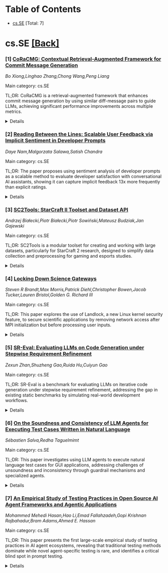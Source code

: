 <div id=toc></div>

# Table of Contents

- [cs.SE](#cs.SE) [Total: 7]


<div id='cs.SE'></div>

# cs.SE [[Back]](#toc)

### [1] [CoRaCMG: Contextual Retrieval-Augmented Framework for Commit Message Generation](https://arxiv.org/abs/2509.18337)
*Bo Xiong,Linghao Zhang,Chong Wang,Peng Liang*

Main category: cs.SE

TL;DR: CoRaCMG is a retrieval-augmented framework that enhances commit message generation by using similar diff-message pairs to guide LLMs, achieving significant performance improvements across multiple metrics.


<details>
  <summary>Details</summary>
Motivation: Commit messages are often low-quality and incomplete, limiting their usefulness. While LLMs show promise in automating commit message generation, their performance remains limited and needs enhancement.

Method: CoRaCMG uses a three-phase approach: (1) Retrieve similar diff-message pairs, (2) Augment by combining them with query diff into structured prompts, (3) Generate commit messages via LLMs. This helps LLMs learn project-specific terminologies and writing styles.

Result: CoRaCMG significantly boosts LLM performance across BLEU, Rouge-L, METEOR, and CIDEr metrics. DeepSeek-R1 achieved 76% BLEU and 71% CIDEr improvements with single example. GPT-4o showed 89% BLEU improvement. Performance plateaus after 3 examples.

Conclusion: The framework effectively enhances commit message generation by enabling LLMs to capture human-written message patterns from retrieved examples, with diminishing returns beyond 3 examples.

Abstract: Commit messages play a key role in documenting the intent behind code
changes. However, they are often low-quality, vague, or incomplete, limiting
their usefulness. Commit Message Generation (CMG) aims to automatically
generate descriptive commit messages from code diffs to reduce developers'
effort and improve message quality. Although recent advances in LLMs have shown
promise in automating CMG, their performance remains limited. This paper aims
to enhance CMG performance by retrieving similar diff-message pairs to guide
LLMs to generate commit messages that are more precise and informative. We
proposed CoRaCMG, a Contextual Retrieval-augmented framework for Commit Message
Generation, structured in three phases: (1) Retrieve: retrieving the similar
diff-message pairs; (2) Augment: combining them with the query diff into a
structured prompt; and (3) Generate: generating commit messages corresponding
to the query diff via LLMs. CoRaCMG enables LLMs to learn project-specific
terminologies and writing styles from the retrieved diff-message pairs, thereby
producing high-quality commit messages. We evaluated our method on various
LLMs, including closed-source GPT models and open-source DeepSeek models.
Experimental results show that CoRaCMG significantly boosts LLM performance
across four metrics (BLEU, Rouge-L, METEOR, and CIDEr). Specifically,
DeepSeek-R1 achieves relative improvements of 76% in BLEU and 71% in CIDEr when
augmented with a single retrieved example pair. After incorporating the single
example pair, GPT-4o achieves the highest improvement rate, with BLEU
increasing by 89%. Moreover, performance gains plateau after more than three
examples are used, indicating diminishing returns. Further analysis shows that
the improvements are attributed to the model's ability to capture the
terminologies and writing styles of human-written commit messages from the
retrieved example pairs.

</details>


### [2] [Reading Between the Lines: Scalable User Feedback via Implicit Sentiment in Developer Prompts](https://arxiv.org/abs/2509.18361)
*Daye Nam,Malgorzata Salawa,Satish Chandra*

Main category: cs.SE

TL;DR: The paper proposes using sentiment analysis of developer prompts as a scalable method to evaluate developer satisfaction with conversational AI assistants, showing it can capture implicit feedback 13x more frequently than explicit ratings.


<details>
  <summary>Details</summary>
Motivation: Traditional user studies are unscalable for evaluating developer satisfaction with AI assistants, while large-scale quantitative signals like logs or ratings are often too shallow or sparse to be reliable.

Method: The authors analyzed industrial usage logs of 372 professional developers and applied sentiment analysis to developer prompts to identify implicit signals of user satisfaction.

Result: The approach identified satisfaction signals in ~8% of all interactions, which is more than 13 times higher than explicit user feedback rates, with reasonable accuracy using off-the-shelf sentiment analysis.

Conclusion: Sentiment analysis of developer prompts provides a practical, scalable approach to complement existing feedback channels for understanding developer experience with AI assistants at scale.

Abstract: Evaluating developer satisfaction with conversational AI assistants at scale
is critical but challenging. User studies provide rich insights, but are
unscalable, while large-scale quantitative signals from logs or in-product
ratings are often too shallow or sparse to be reliable. To address this gap, we
propose and evaluate a new approach: using sentiment analysis of developer
prompts to identify implicit signals of user satisfaction. With an analysis of
industrial usage logs of 372 professional developers, we show that this
approach can identify a signal in ~8% of all interactions, a rate more than 13
times higher than explicit user feedback, with reasonable accuracy even with an
off-the-shelf sentiment analysis approach. This new practical approach to
complement existing feedback channels would open up new directions for building
a more comprehensive understanding of the developer experience at scale.

</details>


### [3] [SC2Tools: StarCraft II Toolset and Dataset API](https://arxiv.org/abs/2509.18454)
*Andrzej Białecki,Piotr Białecki,Piotr Sowiński,Mateusz Budziak,Jan Gajewski*

Main category: cs.SE

TL;DR: SC2Tools is a modular toolset for creating and working with large datasets, particularly for StarCraft 2 research, designed to simplify data collection and preprocessing for gaming and esports studies.


<details>
  <summary>Details</summary>
Motivation: To address the need for simplified scientific workloads and tooling in gaming and esports research, making it easier for less technically proficient researchers to engage in AI/ML applications in this domain.

Method: Developed a modular toolset called SC2Tools with multiple submodules for dataset creation and processing, including PyTorch and PyTorch Lightning APIs for easy data access.

Result: Created one of the largest StarCraft 2 tournament datasets to date, with tools that can also be used with other types of data beyond StarCraft 2.

Conclusion: Alleviating data collection and preprocessing burdens is essential for broader researcher engagement in gaming/esports research, and SC2Tools provides foundational work toward normalizing experiment workflows in StarCraft 2.

Abstract: Computer games, as fully controlled simulated environments, have been
utilized in significant scientific studies demonstrating the application of
Reinforcement Learning (RL). Gaming and esports are key areas influenced by the
application of Artificial Intelligence (AI) and Machine Learning (ML) solutions
at scale. Tooling simplifies scientific workloads and is essential for
developing the gaming and esports research area.
  In this work, we present ``SC2Tools'', a toolset containing multiple
submodules responsible for working with, and producing larger datasets. We
provide a modular structure of the implemented tooling, leaving room for future
extensions where needed. Additionally, some of the tools are not StarCraft~2
exclusive and can be used with other types of data for dataset creation.
  The tools we present were leveraged in creating one of the largest
StarCraft~2 tournament datasets to date with a separate PyTorch and PyTorch
Lightning application programming interface (API) for easy access to the data.
  We conclude that alleviating the burden of data collection, preprocessing,
and custom code development is essential for less technically proficient
researchers to engage in the growing gaming and esports research area. Finally,
our solution provides some foundational work toward normalizing experiment
workflow in StarCraft~2

</details>


### [4] [Locking Down Science Gateways](https://arxiv.org/abs/2509.18548)
*Steven R Brandt,Max Morris,Patrick Diehl,Christopher Bowen,Jacob Tucker,Lauren Bristol,Golden G. Richard III*

Main category: cs.SE

TL;DR: This paper explores the use of Landlock, a new Linux kernel security feature, to secure scientific applications by removing network access after MPI initialization but before processing user inputs.


<details>
  <summary>Details</summary>
Motivation: Science Gateways require network access during MPI startup but need to restrict access for security before handling user-supplied parameter files. Landlock provides a way to dynamically revoke resource access for running processes.

Method: The researchers modified three mature scientific codes (Einstein Toolkit, Octo-Tiger, FUKA) to implement Landlock restrictions and created a fully-functioning FUKA science gateway that uses Landlock instead of traditional user authentication for security.

Result: The study demonstrates successful implementation of Landlock in scientific applications, showing that it can effectively secure processes by removing unnecessary network access after required initialization phases.

Conclusion: Landlock proves to be a useful security feature for scientific applications, enabling dynamic access control that enhances security without compromising functionality, particularly for Science Gateways handling sensitive user inputs.

Abstract: The most recent Linux kernels have a new feature for securing applications:
Landlock. Like Seccomp before it, Landlock makes it possible for a running
process to give up access to resources. For applications running as Science
Gateways, network access is required while starting up MPI, but for the sake of
security, it should be taken away prior to the reading of user-supplied
parameter files. We explore the usefulness of Landlock by modifying and locking
down three mature scientific codes: The Einstein Toolkit (a code that studies
the dynamics of relativistic astrophysics, e.g. neutron star collisions),
Octo-Tiger (a code for studying the dynamics of non-relativistic astrophysics,
e.g. white dwarfs), and FUKA (an initial data solver for relativistic codes).
Finally, we implement a fully-functioning FUKA science gateway that relies on
Landlock (instead of user authentication) for security.

</details>


### [5] [SR-Eval: Evaluating LLMs on Code Generation under Stepwise Requirement Refinement](https://arxiv.org/abs/2509.18808)
*Zexun Zhan,Shuzheng Gao,Ruida Hu,Cuiyun Gao*

Main category: cs.SE

TL;DR: SR-Eval is a benchmark for evaluating LLMs on iterative code generation under stepwise requirement refinement, addressing the gap in existing static benchmarks by simulating real-world development workflows.


<details>
  <summary>Details</summary>
Motivation: Existing code generation benchmarks are static and single-turn, failing to capture the iterative nature of real-world software development with evolving requirements, limiting understanding of LLMs' practical utility.

Method: SR-Eval uses a multi-agent-based requirement generation method to simulate development processes and recover multi-round interactions from final requirements, with semantic-aware discriminative test cases for consistent evaluation across 443 multi-turn tasks.

Result: Evaluation of 11 LLMs shows iterative code generation remains highly challenging - best model achieves only 22.67% completion on function-level and 20.00% on repository-level tasks, with performance significantly influenced by prompting strategies.

Conclusion: Iterative code generation under stepwise requirement refinement is a difficult task for current LLMs, highlighting the need for advanced methods and better prompting strategies to support real-world development workflows.

Abstract: Large language models (LLMs) have achieved remarkable progress in code
generation. However, existing benchmarks mainly formalize the task as a static,
single-turn problem, overlooking the stepwise requirement changes and iterative
workflows in real-world software development. This mismatch limits the
understanding of how well LLMs can support real-world development workflows.
Constructing such iterative benchmarks is challenging due to the lack of public
interaction traces and the difficulty of creating discriminative, turn-specific
test cases.
  To bridge this gap, we present SR-Eval, a benchmark specifically designed to
assess LLMs on iterative code generation under Stepwise requirements
Refinement. SR-Eval spans both function-level and repository-level tasks in
Python and Java, enabling fine-grained and progressive evaluation across
evolving requirements. The construction of SR-Eval follows a carefully designed
pipeline that first leverages a multi-agent-based requirement generation method
to simulate the development process and recover the multi-round interaction
process from final requirements, then employs a semantic-aware discriminative
test case generation component to ensure discriminative and consistent
evaluation at each turn. SR-Eval comprises 443 multi-turn tasks and 1,857
questions at both function and repository levels. Using SR-Eval, we evaluate 11
representative LLMs with three prompting strategies that simulate different
usage patterns. Results show that iterative code generation under stepwise
requirement refinement remains highly challenging: the best-performing model
achieves only 22.67% completion rate on function-level tasks and 20.00% on
repository-level tasks. We further observe that prompting strategies
substantially influence performance, highlighting the need for the development
of advanced methods.

</details>


### [6] [On the Soundness and Consistency of LLM Agents for Executing Test Cases Written in Natural Language](https://arxiv.org/abs/2509.19136)
*Sébastien Salva,Redha Taguelmimt*

Main category: cs.SE

TL;DR: This paper investigates using LLM agents to execute natural language test cases for GUI applications, addressing challenges of unsoundness and inconsistency through guardrail mechanisms and specialized agents.


<details>
  <summary>Details</summary>
Motivation: Natural language test cases are emerging as an alternative to manual test scripts, but they face issues with unsoundness (false failures) and inconsistent execution outcomes when using LLM agents.

Method: Proposed algorithm with guardrail mechanisms and specialized agents that dynamically verify each test step execution. Introduced evaluation measures for LLM capabilities and execution consistency, and defined weak unsoundness concept.

Result: Experimental evaluation with 8 LLMs (3B-70B parameters) showed Meta Llama 3.1 70B achieves acceptable NL test execution capabilities with high consistency (above 3-sigma level).

Conclusion: LLM agents show potential for GUI testing but have current limitations; the proposed approach addresses key challenges and demonstrates feasibility with certain LLM models.

Abstract: The use of natural language (NL) test cases for validating graphical user
interface (GUI) applications is emerging as a promising direction to manually
written executable test scripts, which are costly to develop and difficult to
maintain. Recent advances in large language models (LLMs) have opened the
possibility of the direct execution of NL test cases by LLM agents. This paper
investigates this direction, focusing on the impact on NL test case unsoundness
and on test case execution consistency. NL test cases are inherently unsound,
as they may yield false failures due to ambiguous instructions or unpredictable
agent behaviour. Furthermore, repeated executions of the same NL test case may
lead to inconsistent outcomes, undermining test reliability. To address these
challenges, we propose an algorithm for executing NL test cases with guardrail
mechanisms and specialised agents that dynamically verify the correct execution
of each test step. We introduce measures to evaluate the capabilities of LLMs
in test execution and one measure to quantify execution consistency. We propose
a definition of weak unsoundness to characterise contexts in which NL test case
execution remains acceptable, with respect to the industrial quality levels Six
Sigma. Our experimental evaluation with eight publicly available LLMs, ranging
from 3B to 70B parameters, demonstrates both the potential and current
limitations of current LLM agents for GUI testing. Our experiments show that
Meta Llama 3.1 70B demonstrates acceptable capabilities in NL test case
execution with high execution consistency (above the level 3-sigma). We provide
prototype tools, test suites, and results.

</details>


### [7] [An Empirical Study of Testing Practices in Open Source AI Agent Frameworks and Agentic Applications](https://arxiv.org/abs/2509.19185)
*Mohammed Mehedi Hasan,Hao Li,Emad Fallahzadeh,Gopi Krishnan Rajbahadur,Bram Adams,Ahmed E. Hassan*

Main category: cs.SE

TL;DR: This paper presents the first large-scale empirical study of testing practices in AI agent ecosystems, revealing that traditional testing methods dominate while novel agent-specific testing is rare, and identifies a critical blind spot in prompt testing.


<details>
  <summary>Details</summary>
Motivation: Foundation model-based AI agents face testing challenges due to non-determinism and non-reproducibility, but there's limited understanding of how developers verify internal correctness during development.

Method: Conducted empirical study analyzing 39 open-source agent frameworks and 439 agentic applications to identify testing patterns and map them to architectural components.

Result: Found that traditional testing patterns dominate (70% effort on deterministic components), while FM-based components receive minimal testing (<5%), with prompts being particularly neglected (1% of tests).

Conclusion: Framework developers should improve support for novel testing methods, application developers must adopt prompt regression testing, and researchers should explore adoption barriers to build more robust AI agents.

Abstract: Foundation model (FM)-based AI agents are rapidly gaining adoption across
diverse domains, but their inherent non-determinism and non-reproducibility
pose testing and quality assurance challenges. While recent benchmarks provide
task-level evaluations, there is limited understanding of how developers verify
the internal correctness of these agents during development.
  To address this gap, we conduct the first large-scale empirical study of
testing practices in the AI agent ecosystem, analyzing 39 open-source agent
frameworks and 439 agentic applications. We identify ten distinct testing
patterns and find that novel, agent-specific methods like DeepEval are seldom
used (around 1%), while traditional patterns like negative and membership
testing are widely adapted to manage FM uncertainty. By mapping these patterns
to canonical architectural components of agent frameworks and agentic
applications, we uncover a fundamental inversion of testing effort:
deterministic components like Resource Artifacts (tools) and Coordination
Artifacts (workflows) consume over 70% of testing effort, while the FM-based
Plan Body receives less than 5%. Crucially, this reveals a critical blind spot,
as the Trigger component (prompts) remains neglected, appearing in around 1% of
all tests.
  Our findings offer the first empirical testing baseline in FM-based agent
frameworks and agentic applications, revealing a rational but incomplete
adaptation to non-determinism. To address it, framework developers should
improve support for novel testing methods, application developers must adopt
prompt regression testing, and researchers should explore barriers to adoption.
Strengthening these practices is vital for building more robust and dependable
AI agents.

</details>
